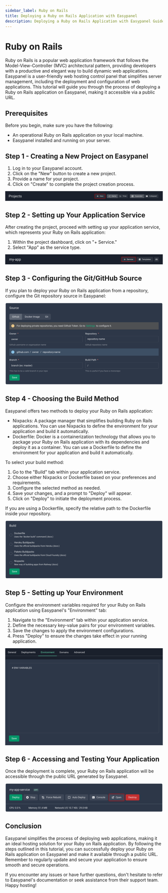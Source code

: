```yaml
---
sidebar_label: Ruby on Rails
title: Deploying a Ruby on Rails Application with Easypanel
description: Deploying a Ruby on Rails Application with Easypanel Guide
---
```


# Ruby on Rails

Ruby on Rails is a popular web application framework that follows the Model-View-Controller (MVC) architectural pattern, providing developers with a productive and elegant way to build dynamic web applications. Easypanel is a user-friendly web hosting control panel that simplifies server management, including the deployment and configuration of web applications. This tutorial will guide you through the process of deploying a Ruby on Rails application on Easypanel, making it accessible via a public URL.

## Prerequisites

Before you begin, make sure you have the following:

- An operational Ruby on Rails application on your local machine.
- Easypanel installed and running on your server.

## Step 1 - Creating a New Project on Easypanel

1. Log in to your Easypanel account.
2. Click on the "New" button to create a new project.
3. Provide a name for your project.
4. Click on "Create" to complete the project creation process.

![New Project](./new-project.png)

## Step 2 - Setting up Your Application Service

After creating the project, proceed with setting up your application service, which represents your Ruby on Rails application:

1. Within the project dashboard, click on "+ Service."
2. Select "App" as the service type.

![New App](./new-app.png)

## Step 3 - Configuring the Git/GitHub Source

If you plan to deploy your Ruby on Rails application from a repository, configure the Git repository source in Easypanel:

![Set Git Source](./source-panel.png)

## Step 4 - Choosing the Build Method

Easypanel offers two methods to deploy your Ruby on Rails application:

- Nixpacks: A package manager that simplifies building Ruby on Rails applications. You can use Nixpacks to define the environment for your application and build it automatically.
- Dockerfile: Docker is a containerization technology that allows you to package your Ruby on Rails application with its dependencies and deploy it as a container. You can use a Dockerfile to define the environment for your application and build it automatically.

To select your build method:

1. Go to the "Build" tab within your application service.
2. Choose either Nixpacks or Dockerfile based on your preferences and requirements.
3. Configure the selected method as needed.
4. Save your changes, and a prompt to "Deploy" will appear.
5. Click on "Deploy" to initiate the deployment process.

If you are using a Dockerfile, specify the relative path to the Dockerfile inside your repository.

![Build Method](./build.png)

## Step 5 - Setting up Your Environment

Configure the environment variables required for your Ruby on Rails application using Easypanel's "Environment" tab:

1. Navigate to the "Environment" tab within your application service.
2. Define the necessary key-value pairs for your environment variables.
3. Save the changes to apply the environment configurations.
4. Press "Deploy" to ensure the changes take effect in your running application.

![Environment Setup](./environment.png)

## Step 6 - Accessing and Testing Your Application

Once the deployment is complete, your Ruby on Rails application will be accessible through the public URL generated by Easypanel.

![Accessing Application](./open.png)

## Conclusion

Easypanel simplifies the process of deploying web applications, making it an ideal hosting solution for your Ruby on Rails application. By following the steps outlined in this tutorial, you can successfully deploy your Ruby on Rails application on Easypanel and make it available through a public URL. Remember to regularly update and secure your application to ensure smooth and secure operations.

If you encounter any issues or have further questions, don't hesitate to refer to Easypanel's documentation or seek assistance from their support team. Happy hosting!
